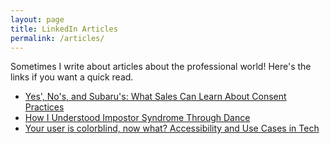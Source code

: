 ```yaml
---
layout: page
title: LinkedIn Articles
permalink: /articles/
---
```


Sometimes I write about articles about the professional world! Here's the links if you want a quick read.

<ul>
	<li>
		<a href="https://www.linkedin.com/pulse/yes-nos-subarus-what-sales-can-learn-consent-practices-matthew-bogert">Yes'​, No's, and Subaru's: What Sales Can Learn About Consent Practices</a>
	</li>
	<li>
		<a href="https://www.linkedin.com/pulse/how-i-understood-impostor-syndrome-through-dance-matthew-bogert">How I Understood Impostor Syndrome Through Dance</a>
	</li>	
	<li>
		<a href="https://www.linkedin.com/pulse/your-user-colorblind-now-what-accessibility-use-cases-matthew-bogert">Your user is colorblind, now what? Accessibility and Use Cases in Tech</a>
	</li>
</ul>

